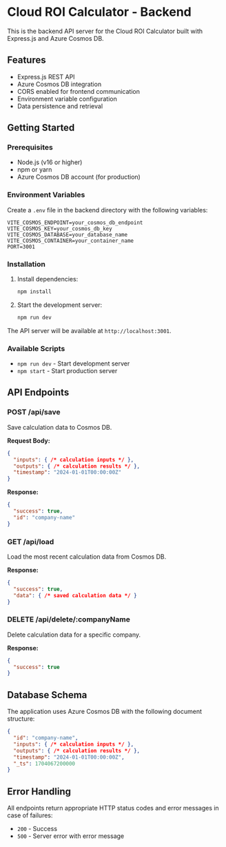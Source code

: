 # Cloud ROI Calculator - Backend

This is the backend API server for the Cloud ROI Calculator built with Express.js and Azure Cosmos DB.

## Features

- Express.js REST API
- Azure Cosmos DB integration
- CORS enabled for frontend communication
- Environment variable configuration
- Data persistence and retrieval

## Getting Started

### Prerequisites

- Node.js (v16 or higher)
- npm or yarn
- Azure Cosmos DB account (for production)

### Environment Variables

Create a `.env` file in the backend directory with the following variables:

```env
VITE_COSMOS_ENDPOINT=your_cosmos_db_endpoint
VITE_COSMOS_KEY=your_cosmos_db_key
VITE_COSMOS_DATABASE=your_database_name
VITE_COSMOS_CONTAINER=your_container_name
PORT=3001
```

### Installation

1. Install dependencies:
   ```bash
   npm install
   ```

2. Start the development server:
   ```bash
   npm run dev
   ```

The API server will be available at `http://localhost:3001`.

### Available Scripts

- `npm run dev` - Start development server
- `npm start` - Start production server

## API Endpoints

### POST /api/save
Save calculation data to Cosmos DB.

**Request Body:**
```json
{
  "inputs": { /* calculation inputs */ },
  "outputs": { /* calculation results */ },
  "timestamp": "2024-01-01T00:00:00Z"
}
```

**Response:**
```json
{
  "success": true,
  "id": "company-name"
}
```

### GET /api/load
Load the most recent calculation data from Cosmos DB.

**Response:**
```json
{
  "success": true,
  "data": { /* saved calculation data */ }
}
```

### DELETE /api/delete/:companyName
Delete calculation data for a specific company.

**Response:**
```json
{
  "success": true
}
```

## Database Schema

The application uses Azure Cosmos DB with the following document structure:

```json
{
  "id": "company-name",
  "inputs": { /* calculation inputs */ },
  "outputs": { /* calculation results */ },
  "timestamp": "2024-01-01T00:00:00Z",
  "_ts": 1704067200000
}
```

## Error Handling

All endpoints return appropriate HTTP status codes and error messages in case of failures:

- `200` - Success
- `500` - Server error with error message 